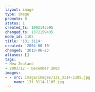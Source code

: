 ```yaml
---
layout: image
type: image
promote: 0
status: 1
created_ts: 1092143595
changed_ts: 1372159435
node_id: 1105
title: '131_3114'
created: '2004-08-10'
changed: '2013-06-25'
aliases: []
tags:
- New Zealand
- 2003/12 - December 2003
images:
- - src: image/images/131_3114-1105.jpg
    name: 131_3114-1105.jpg
---
```


